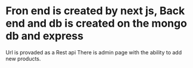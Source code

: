 # Fron end is created by next js, Back end and db is created on the mongo db and express
Url is provaded as a Rest api
There is admin page with the ability to add new products.
